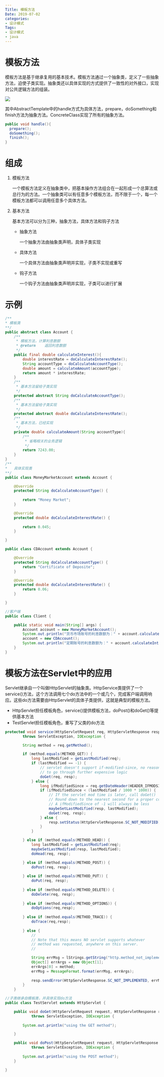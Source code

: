 ```yaml
---
Title: 模板方法
Date: 2019-07-02
categories:
- 设计模式
Tags:
- 设计模式
- java
---
```


# 模板方法

模板方法是基于继承复用的基本技术。模板方法通过一个抽象类，定义了一些抽象方法，迫使子类实现。抽象类还以具体实现的方式提供了一致性的对外接口，实现对公共逻辑方法的组装。

<!--more-->

![](https://shinerio.oss-cn-beijing.aliyuncs.com/blog_images/uncategory/20190703150548.png)

其中AbstractTemplate中的handle方式为具体方法，prepare，doSomething和finish方法为抽象方法。ConcreteClass实现了所有的抽象方法。

```java
public void handle(){
  prepare();
  doSomething();
  finish();
}
```

# 组成

1. 模板方法

   一个模板方法定义在抽象类中，把基本操作方法组合在一起形成一个总算法或总行为的方法。一个抽象类可以有任意多个模板方法，而不限于一个，每一个模板方法都可以调用任意多个具体方法。

2. 基本方法

   基本方法可以分为三种，抽象方法，具体方法和钩子方法

   - 抽象方法

     一个抽象方法由抽象类声明，具体子类实现

   - 具体方法

     一个具体方法由抽象类声明并实现，子类不实现或重写

   - 钩子方法

     一个钩子方法由抽象类声明并实现，子类可以进行扩展

# 示例

```java
/**
* 模板类
**/
public abstract class Account {
    /**
     * 模板方法，计算利息数额
     * @return    返回利息数额
     */
    public final double calculateInterest(){
        double interestRate = doCalculateInterestRate();
        String accountType = doCalculateAccountType();
        double amount = calculateAmount(accountType);
        return amount * interestRate;
    }
    /**
     * 基本方法留给子类实现
     */
    protected abstract String doCalculateAccountType();
    /**
     * 基本方法留给子类实现
     */
    protected abstract double doCalculateInterestRate();
    /**
     * 基本方法，已经实现
     */
    private double calculateAmount(String accountType){
        /**
         * 省略相关的业务逻辑
         */
        return 7243.00;
    }
}
/**
*	具体实现类
**/
public class MoneyMarketAccount extends Account {

    @Override
    protected String doCalculateAccountType() {
        
        return "Money Market";
    }

    @Override
    protected double doCalculateInterestRate() {
        
        return 0.045;
    }

}

public class CDAccount extends Account {

    @Override
    protected String doCalculateAccountType() {
        return "Certificate of Deposite";
    }

    @Override
    protected double doCalculateInterestRate() {
        return 0.06;
    }

}

//客户端
public class Client {

    public static void main(String[] args) {
        Account account = new MoneyMarketAccount();
        System.out.println("货币市场账号的利息数额为：" + account.calculateInterest());
        account = new CDAccount();
        System.out.println("定期账号的利息数额为：" + account.calculateInterest());
    }
}
```

# 模板方法在Servlet中的应用

Servlet继承自一个叫做HttpServlet的抽象类。HttpService类提供了一个service()方法，这个方法调用七个do方法中的一个或几个，完成客户端调用响应。这些do方法需要由HttpServlet的具体子类提供，这就是典型的模板方法。

- HttpServlet担任模板角色，service()提供模板方法，doPost()和doGet()等提供基本方法
- TestServlet担任模板角色，重写了父类的do方法

```java
protected void service(HttpServletRequest req, HttpServletResponse resp)
        throws ServletException, IOException {

        String method = req.getMethod();

        if (method.equals(METHOD_GET)) {
            long lastModified = getLastModified(req);
            if (lastModified == -1) {
                // servlet doesn't support if-modified-since, no reason
                // to go through further expensive logic
                doGet(req, resp);
            } else {
                long ifModifiedSince = req.getDateHeader(HEADER_IFMODSINCE);
                if (ifModifiedSince < (lastModified / 1000 * 1000)) {
                    // If the servlet mod time is later, call doGet()
                    // Round down to the nearest second for a proper compare
                    // A ifModifiedSince of -1 will always be less
                    maybeSetLastModified(resp, lastModified);
                    doGet(req, resp);
                } else {
                    resp.setStatus(HttpServletResponse.SC_NOT_MODIFIED);
                }
            }

        } else if (method.equals(METHOD_HEAD)) {
            long lastModified = getLastModified(req);
            maybeSetLastModified(resp, lastModified);
            doHead(req, resp);

        } else if (method.equals(METHOD_POST)) {
            doPost(req, resp);
            
        } else if (method.equals(METHOD_PUT)) {
            doPut(req, resp);        
            
        } else if (method.equals(METHOD_DELETE)) {
            doDelete(req, resp);
            
        } else if (method.equals(METHOD_OPTIONS)) {
            doOptions(req,resp);
            
        } else if (method.equals(METHOD_TRACE)) {
            doTrace(req,resp);
            
        } else {
            //
            // Note that this means NO servlet supports whatever
            // method was requested, anywhere on this server.
            //

            String errMsg = lStrings.getString("http.method_not_implemented");
            Object[] errArgs = new Object[1];
            errArgs[0] = method;
            errMsg = MessageFormat.format(errMsg, errArgs);
            
            resp.sendError(HttpServletResponse.SC_NOT_IMPLEMENTED, errMsg);
        }
    }

//子类继承自模板类，并具体实现do方法
public class TestServlet extends HttpServlet {

    public void doGet(HttpServletRequest request, HttpServletResponse response)
            throws ServletException, IOException {
        
        System.out.println("using the GET method");

    }

    public void doPost(HttpServletRequest request, HttpServletResponse response)
            throws ServletException, IOException {
            
        System.out.println("using the POST method");
    }

}
```

